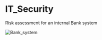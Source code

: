 # IT_Security
Risk assessment for an internal Bank system

![Bank_system](https://user-images.githubusercontent.com/110640770/183113980-f5ccaf37-1837-4b72-a25f-f23ee3a27974.PNG)
